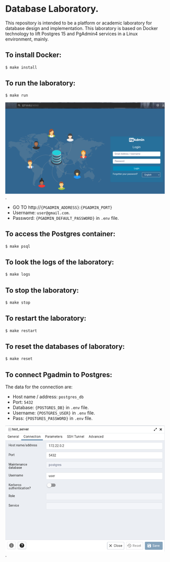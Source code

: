 # Database Laboratory.


This repository is intended to be a platform or academic laboratory for database design and implementation. This laboratory is based on Docker technology to lift Postgres 15 and PgAdmin4 services in a Linux environment, mainly.


## To install Docker:
```bash
$ make install
```

## To run the laboratory:
```bash
$ make run
```

![Login Pgadmin parameters](/images/login.png "Login Pgadmin parameters").

* GO TO http://```{PGADMIN_ADDRESS}```:```{PGADMIN_PORT}```
* Username: ```user@gmail.com```.
* Password: ```{PGADMIN_DEFAULT_PASSWORD}``` in ```.env``` file.

## To access the Postgres container:
```bash
$ make psql
```

## To look the logs of the laboratory:
```bash
$ make logs
```

## To stop the laboratory:
```bash
$ make stop
```

## To restart the laboratory:
```bash
$ make restart
```

## To reset the databases of laboratory:
```bash
$ make reset
```

## To connect Pgadmin to Postgres:

The data for the connection are:

* Host name / address: ```postgres_db```
* Port: ```5432```
* Database: ```{POSTGRES_DB}``` in ```.env``` file.
* Username: ```{POSTGRES_USER}``` in ```.env``` file.
* Pass: ```{POSTGRES_PASSWORD}``` in ```.env``` file.

![Connection parameters](/images/database_conexion.png "To connect Pgadmin to Postgres").